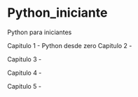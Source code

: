 # Python_iniciante

Python para iniciantes

Capitulo 1 - Python desde zero
Capitulo 2 -

Capitulo 3 -

Capitulo 4 -

Capitulo 5 -

